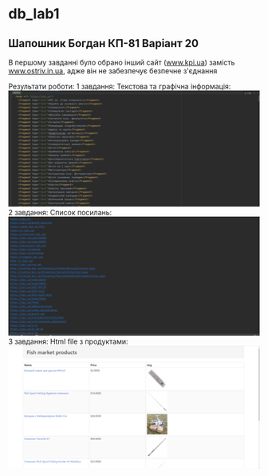 # db_lab1

## Шапошник Богдан КП-81 Варіант 20
В першому завданні було обрано інший сайт (www.kpi.ua) замість www.ostriv.in.ua, адже він не забезпечує безпечне з'єднання 

Результати роботи:
1 завдання:
Текстова та графічна інформація:
![alt text](https://github.com/BogdanShaposhnik/db_2_labs/blob/master/db_lab1/results/%D0%97%D0%BD%D1%96%D0%BC%D0%BE%D0%BA%20%D0%B5%D0%BA%D1%80%D0%B0%D0%BD%D0%B0%20(59).png)
2 завдання:
Список посилань:
![alt text](https://github.com/BogdanShaposhnik/db_2_labs/blob/master/db_lab1/results/%D0%97%D0%BD%D1%96%D0%BC%D0%BE%D0%BA%20%D0%B5%D0%BA%D1%80%D0%B0%D0%BD%D0%B0%20(60).png)
3 завдання:
Html file з продуктами:
![alt text](https://github.com/BogdanShaposhnik/db_2_labs/blob/master/db_lab1/results/%D0%97%D0%BD%D1%96%D0%BC%D0%BE%D0%BA%20%D0%B5%D0%BA%D1%80%D0%B0%D0%BD%D0%B0%20(56).png)

